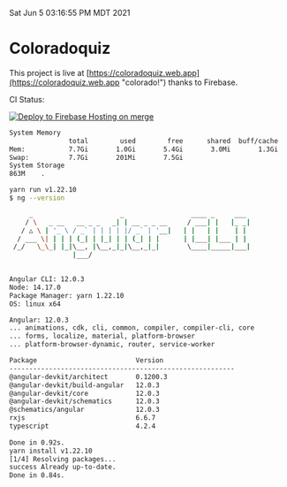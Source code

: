 Sat Jun  5 03:16:55 PM MDT 2021

# Coloradoquiz


This project is live at [https://coloradoquiz.web.app](https://coloradoquiz.web.app "colorado!") thanks to Firebase.

CI Status: 

[![Deploy to Firebase Hosting on merge](https://github.com/teamkushal/coloradoquiz/actions/workflows/firebase-hosting-merge.yml/badge.svg)](https://github.com/teamkushal/coloradoquiz/actions/workflows/firebase-hosting-merge.yml)

```bash
System Memory
               total        used        free      shared  buff/cache   available
Mem:           7.7Gi       1.0Gi       5.4Gi       3.0Mi       1.3Gi       6.4Gi
Swap:          7.7Gi       201Mi       7.5Gi
System Storage
863M	.
```
```bash
yarn run v1.22.10
$ ng --version

     _                      _                 ____ _     ___
    / \   _ __   __ _ _   _| | __ _ _ __     / ___| |   |_ _|
   / △ \ | '_ \ / _` | | | | |/ _` | '__|   | |   | |    | |
  / ___ \| | | | (_| | |_| | | (_| | |      | |___| |___ | |
 /_/   \_\_| |_|\__, |\__,_|_|\__,_|_|       \____|_____|___|
                |___/
    

Angular CLI: 12.0.3
Node: 14.17.0
Package Manager: yarn 1.22.10
OS: linux x64

Angular: 12.0.3
... animations, cdk, cli, common, compiler, compiler-cli, core
... forms, localize, material, platform-browser
... platform-browser-dynamic, router, service-worker

Package                         Version
---------------------------------------------------------
@angular-devkit/architect       0.1200.3
@angular-devkit/build-angular   12.0.3
@angular-devkit/core            12.0.3
@angular-devkit/schematics      12.0.3
@schematics/angular             12.0.3
rxjs                            6.6.7
typescript                      4.2.4
    
Done in 0.92s.
yarn install v1.22.10
[1/4] Resolving packages...
success Already up-to-date.
Done in 0.84s.
```
```bash
